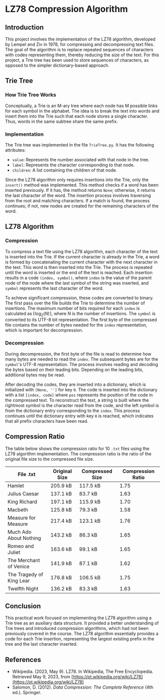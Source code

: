 # LZ78 Compression Algorithm

## Introduction

This project involves the implementation of the LZ78 algorithm, developed by Lempel and Ziv in 1978, for compressing and decompressing text files. The goal of the algorithm is to replace repeated sequences of characters with codes representing them, thereby reducing the size of the text. For this project, a Trie tree has been used to store sequences of characters, as opposed to the simpler dictionary-based approach.

## Trie Tree

### How Trie Tree Works

Conceptually, a Trie is an M-ary tree where each node has M possible links for each symbol in the alphabet. The idea is to break the text into words and insert them into the Trie such that each node stores a single character. Thus, words in the same subtree share the same prefix.

### Implementation

The Trie tree was implemented in the file `TrieTree.py`. It has the following attributes:
- `value`: Represents the number associated with that node in the tree.
- `label`: Represents the character corresponding to that node.
- `children`: A list containing the children of that node.

Since the LZ78 algorithm only requires insertions into the Trie, only the `insert()` method was implemented. This method checks if a word has been inserted previously. If it has, the method returns `None`; otherwise, it returns the last character of the word. The insertion process involves traversing from the root and matching characters. If a match is found, the process continues; if not, new nodes are created for the remaining characters of the word.

## LZ78 Algorithm

### Compression

To compress a text file using the LZ78 algorithm, each character of the text is inserted into the Trie. If the current character is already in the Trie, a word is formed by concatenating the current character with the next character in the text. This word is then inserted into the Trie. The process is repeated until the word is inserted or the end of the text is reached. Each insertion results in a code `(index, symbol)`, where `index` is the value of the parent node of the node where the last symbol of the string was inserted, and `symbol` represents the last character of the word.

To achieve significant compression, these codes are converted to binary. The first pass over the file builds the Trie to determine the number of insertions. The maximum number of bits required for each `index` is calculated as $\lceil \log_2(N) \rceil$, where $N$ is the number of insertions. The `symbol` is converted to its UTF-8 bit representation. The first byte of the compressed file contains the number of bytes needed for the `index` representation, which is important for decompression.

### Decompression

During decompression, the first byte of the file is read to determine how many bytes are needed to read the `index`. The subsequent bytes are for the `symbol`'s UTF-8 representation. The process involves reading and decoding the bytes based on their leading bits. Depending on the leading bits, additional bytes may be read.

After decoding the codes, they are inserted into a dictionary, which is initialized with `[None, '']` for key `0`. The code is inserted into the dictionary with a list `[index, code]` where `pos` represents the position of the code in the compressed text. To reconstruct the text, a string is built where the rightmost symbol is the character read from the code, and the left symbol is from the dictionary entry corresponding to the `index`. This process continues until the dictionary entry with key `0` is reached, which indicates that all prefix characters have been read.

## Compression Ratio

The table below shows the compression ratio for 10 `.txt` files using the LZ78 algorithm implementation. The compression ratio is the ratio of the original file size to the compressed file size.

| File .txt            | Original Size | Compressed Size | Compression Ratio |
|----------------------|---------------|-----------------|-------------------|
| Hamlet               | 205.9 kB       | 117.5 kB        | 1.75              |
| Julius Caesar        | 137.1 kB       | 83.7 kB         | 1.63              |
| King Richard         | 197.1 kB       | 115.9 kB        | 1.70              |
| Macbeth              | 125.8 kB       | 79.3 kB         | 1.58              |
| Measure for Measure  | 217.4 kB       | 123.1 kB        | 1.76              |
| Much Ado About Nothing | 143.2 kB    | 86.3 kB         | 1.65              |
| Romeo and Juliet     | 163.6 kB       | 99.1 kB         | 1.65              |
| The Merchant of Venice | 141.9 kB    | 87.1 kB         | 1.62              |
| The Tragedy of King Lear | 176.8 kB  | 106.5 kB        | 1.75              |
| Twelfth Night         | 136.2 kB       | 83.3 kB         | 1.63              |

## Conclusion

This practical work focused on implementing the LZ78 algorithm using a Trie tree as an auxiliary data structure. It provided a better understanding of Trie trees and introduced compression algorithms, which had not been previously covered in the course. The LZ78 algorithm essentially provides a code for each Trie insertion, representing the largest existing prefix in the tree and the last character inserted.

## References

- Wikipedia. (2023, May 9). LZ78. In Wikipedia, The Free Encyclopedia. Retrieved May 9, 2023, from [https://pt.wikipedia.org/wiki/LZ78](https://pt.wikipedia.org/wiki/LZ78)
- Salomon, D. (2012). *Data Compression: The Complete Reference* (4th ed.). Springer.
